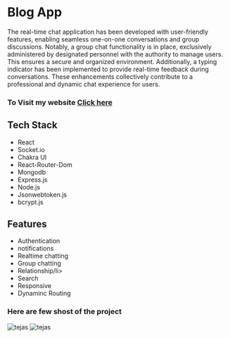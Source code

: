 <h1>Blog App</h1>
<P>The real-time chat application has been developed with user-friendly features, enabling seamless one-on-one conversations and group discussions. Notably, a group chat functionality is in place, exclusively administered by designated personnel with the authority to manage users. This ensures a secure and organized environment. Additionally, a typing indicator has been implemented to provide real-time feedback during conversations. These enhancements collectively contribute to a professional and dynamic chat experience for users.
</P>

<h3>To Visit my website   <a href='https://chatspehre.netlify.app/'>Click here</a></h3>

<h2>Tech Stack</h2>
<div>
  <ul>
    <li> React</li>
    <li>Socket.io</li>
     <li>Chakra UI</li>
     <li>React-Router-Dom</li>
     <li>Mongodb</li>
      <li>Express.js</li>
      <li>Node.js</li>
      <li>Jsonwebtoken.js</li>
     <li>bcrypt.js</li>
  </ul>
</div>
<h2>Features</h2>
  <ul>
    <li>Authentication</li>
    <li>notifications</li>
    <li>Realtime chatting</li>
    <Li>Group chatting</Li>
     <li>Relationship/li>
     <li>Search</li>
     <li>Responsive</li>
     <li>Dynaminc Routing</li>
    
    
  </ul>
  <h3>Here are few shost of the project</h3>
  <div>
  <img src='https://github.com/YelveTejas/wechat/assets/103955930/b640a727-b62d-4d8d-a516-59aff21af387' alt='tejas'></img>
   <img src='https://github.com/YelveTejas/wechat/assets/103955930/3d43e417-21a3-4d69-9048-d3b398d37c56' alt='tejas'></img>
  


</div>

